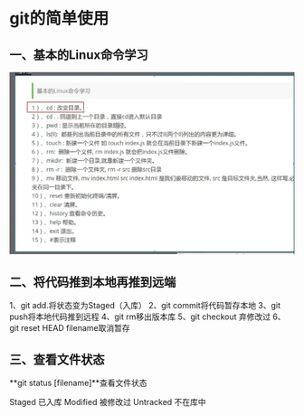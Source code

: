 # git的简单使用

## 一、基本的Linux命令学习

![introduce](../images/easyLinux.jpg)

## 二、将代码推到本地再推到远端

1、git add.将状态变为Staged（入库）
2、git commit将代码暂存本地 
3、git push将本地代码推到远程
4、git rm移出版本库
5、git checkout 弃修改过
6、git reset HEAD filename取消暂存

## 三、查看文件状态

**git status [filename]**查看文件状态

Staged 已入库 Modified 被修改过 Untracked 不在库中

